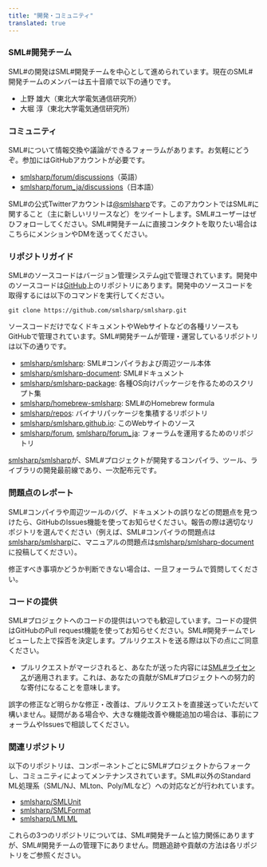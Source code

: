 ```yaml
---
title: "開発・コミュニティ"
translated: true
---
```


### SML#開発チーム

SML#の開発はSML#開発チームを中心として進められています。現在のSML#開発チームのメンバーは五十音順で以下の通りです。

* 上野 雄大（東北大学電気通信研究所）
* 大堀 淳（東北大学電気通信研究所）

### コミュニティ

SML#について情報交換や議論ができるフォーラムがあります。お気軽にどうぞ。参加にはGitHubアカウントが必要です。

* [smlsharp/forum/discussions](https://github.com/smlsharp/forum/discussions)（英語）
* [smlsharp/forum_ja/discussions](https://github.com/smlsharp/forum_ja/discussions)（日本語）

SML#の公式Twitterアカウントは[@smlsharp](https://twitter.com/smlsharp)です。このアカウントではSML#に関すること（主に新しいリリースなど）をツイートします。SML#ユーザーはぜひフォローしてください。SML#開発チームに直接コンタクトを取りたい場合はこちらにメンションやDMを送ってください。

### リポジトリガイド

SML#のソースコードはバージョン管理システム[git](https://git-scm.org)で管理されています。開発中のソースコードは[GitHub](https://github.com)上のリポジトリにあります。開発中のソースコードを取得するには以下のコマンドを実行してください。

```
git clone https://github.com/smlsharp/smlsharp.git
```

ソースコードだけでなくドキュメントやWebサイトなどの各種リソースもGitHubで管理されています。SML#開発チームが管理・運営しているリポジトリは以下の通りです。

* [smlsharp/smlsharp](https://github.com/smlsharp/smlsharp): SML#コンパイラおよび周辺ツール本体
* [smlsharp/smlsharp-document](https://github.com/smlsharp/smlsharp-document): SML#ドキュメント
* [smlsharp/smlsharp-package](https://github.com/smlsharp/smlsharp-package): 各種OS向けパッケージを作るためのスクリプト集
* [smlsharp/homebrew-smlsharp](https://github.com/smlsharp/homebrew-smlsharp): SML#のHomebrew formula
* [smlsharp/repos](https://github.com/smlsharp/repos): バイナリパッケージを集積するリポジトリ
* [smlsharp/smlsharp.github.io](https://github.com/smlsharp/smlsharp.github.io): このWebサイトのソース
* [smlsharp/forum](https://github.com/smlsharp/forum), [smlsharp/forum_ja](https://github.com/smlsharp/forum): フォーラムを運用するためのリポジトリ

[smlsharp/smlsharp](https://github.com/smlsharp/smlsharp)が、SML#プロジェクトが開発するコンパイラ、ツール、ライブラリの開発最前線であり、一次配布元です。

### 問題点のレポート

SML#コンパイラや周辺ツールのバグ、ドキュメントの誤りなどの問題点を見つけたら、GitHubのIssues機能を使ってお知らせください。報告の際は適切なリポジトリを選んでください（例えば、SML#コンパイラの問題点は[smlsharp/smlsharp](https://github.com/smlsharp/smlsharp/issues)に、マニュアルの問題点は[smlsharp/smlsharp-document](https://github.com/smlsharp/smlsharp-document/issues)に投稿してください）。

修正すべき事項かどうか判断できない場合は、一旦フォーラムで質問してください。

### コードの提供

SML#プロジェクトへのコードの提供はいつでも歓迎しています。コードの提供はGitHubのPull request機能を使ってお知らせください。SML#開発チームでレビューした上で採否を決定します。プルリクエストを送る際は以下の点にご同意ください。

* プルリクエストがマージされると、あなたが送った内容には[SML#ライセンス](https://github.com/smlsharp/smlsharp/blob/master/LICENSE)が適用されます。これは、あなたの貢献がSML#プロジェクトへの努力的な寄付になることを意味します。

誤字の修正など明らかな修正・改善は、プルリクエストを直接送っていただいて構いません。疑問がある場合や、大きな機能改善や機能追加の場合は、事前にフォーラムやIssuesで相談してください。

### 関連リポジトリ

以下のリポジトリは、コンポーネントごとにSML#プロジェクトからフォークし、コミュニティによってメンテナンスされています。SML#以外のStandard ML処理系（SML/NJ、MLton、Poly/MLなど）への対応などが行われています。

* [smlsharp/SMLUnit](https://github.com/smlsharp/SMLUnit)
* [smlsharp/SMLFormat](https://github.com/smlsharp/SMLFormat)
* [smlsharp/LMLML](https://github.com/smlsharp/LMLML)

これらの3つのリポジトリについては、SML#開発チームと協力関係にありますが、SML#開発チームの管理下にありません。問題追跡や貢献の方法は各リポジトリをご参照ください。
